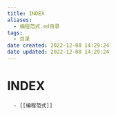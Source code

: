 ```yaml
---
title: INDEX
aliases:
  - 编程范式.md目录
tags:
  - 目录
date created: 2022-12-08 14:29:24
date updated: 2022-12-08 14:29:24
---
```


# INDEX

      - [[编程范式]]

